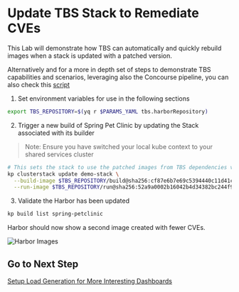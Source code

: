 # Update TBS Stack to Remediate CVEs

This Lab will demonstrate how TBS can automatically and quickly rebuild images when a stack is updated with a patched version.

Alternatively and for a more in depth set of steps to demonstrate TBS capabilities and scenarios, leveraging also the Concourse pipeline, you can also check this [script](/scripts/tbs-in-depth.sh)


1. Set environment variables for use in the following sections

```bash
export TBS_REPOSITORY=$(yq r $PARAMS_YAML tbs.harborRepository)
```

2. Trigger a new build of Spring Pet Clinic by updating the Stack associated with its builder

>Note: Ensure you have switched your local kube context to your shared services cluster

```bash
# This sets the stack to use the patched images from TBS dependencies v100.0.55.  You can check this in the descriptor-100.0.55.yaml that you downloaded in step 2.
kp clusterstack update demo-stack \
  --build-image $TBS_REPOSITORY/build@sha256:cf87e6b7e69c5394440c11d41c8d46eade57d13236e4fb79c80227cc15d33abf \
  --run-image $TBS_REPOSITORY/run@sha256:52a9a0002b16042b4d34382bc244f9b6bf8fd409557fe3ca8667a5a52da44608
```

3. Validate the Harbor has been updated

```bash
kp build list spring-petclinic
```

Harbor should now show a second image created with fewer CVEs.

![Harbor Images](petclinic-rebase.png)

## Go to Next Step

[Setup Load Generation for More Interesting Dashboards](11-load-generation.md)
